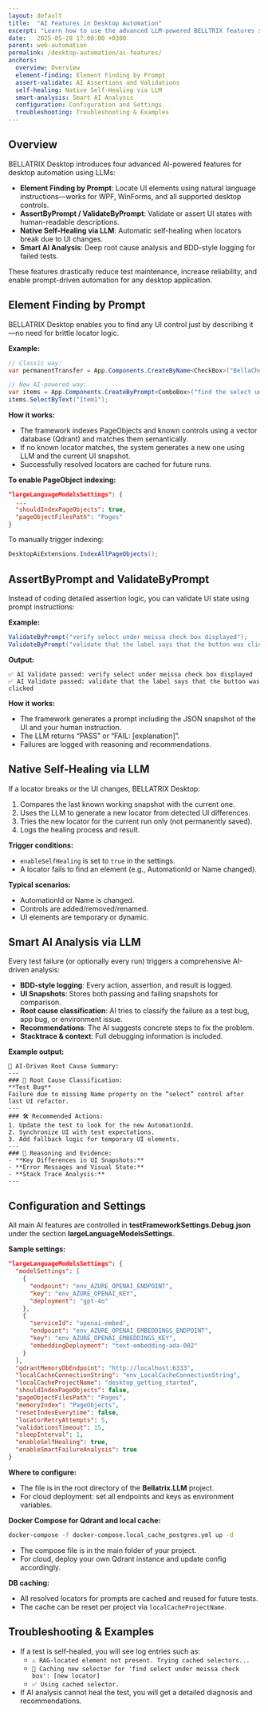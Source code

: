 ```yaml
---
layout: default
title:  "AI Features in Desktop Automation"
excerpt: "Learn how to use the advanced LLM-powered BELLTRIX features such as element finding by prompt, assertions, self-healing, and smart failure analysis."
date:   2025-05-28 17:00:00 +0300
parent: web-automation
permalink: /desktop-automation/ai-features/  
anchors:  
  overview: Overview  
  element-finding: Element Finding by Prompt  
  assert-validate: AI Assertions and Validations  
  self-healing: Native Self-Healing via LLM  
  smart-analysis: Smart AI Analysis  
  configuration: Configuration and Settings  
  troubleshooting: Troubleshooting & Examples  
---
```


Overview
--------
BELLATRIX Desktop introduces four advanced AI-powered features for desktop automation using LLMs:

- **Element Finding by Prompt**: Locate UI elements using natural language instructions—works for WPF, WinForms, and all supported desktop controls.
- **AssertByPrompt / ValidateByPrompt**: Validate or assert UI states with human-readable descriptions.
- **Native Self-Healing via LLM**: Automatic self-healing when locators break due to UI changes.
- **Smart AI Analysis**: Deep root cause analysis and BDD-style logging for failed tests.

These features drastically reduce test maintenance, increase reliability, and enable prompt-driven automation for any desktop application.

Element Finding by Prompt
--------
BELLATRIX Desktop enables you to find any UI control just by describing it—no need for brittle locator logic.

**Example:**
```csharp
// Classic way:
var permanentTransfer = App.Components.CreateByName<CheckBox>("BellaCheckBox");

// New AI-powered way:
var items = App.Components.CreateByPrompt<ComboBox>("find the select under meissa check box");
items.SelectByText("Item1");
```

**How it works:**
- The framework indexes PageObjects and known controls using a vector database (Qdrant) and matches them semantically.
- If no known locator matches, the system generates a new one using LLM and the current UI snapshot.
- Successfully resolved locators are cached for future runs.

**To enable PageObject indexing:**
```json
"largeLanguageModelsSettings": {
  ...
  "shouldIndexPageObjects": true,
  "pageObjectFilesPath": "Pages"
}
```

To manually trigger indexing:
```csharp
DesktopAiExtensions.IndexAllPageObjects();
```

AssertByPrompt and ValidateByPrompt
--------
Instead of coding detailed assertion logic, you can validate UI state using prompt instructions:

**Example:**
```csharp
ValidateByPrompt("verify select under meissa check box displayed");
ValidateByPrompt("validate that the label says that the button was clicked");
```

**Output:**
```
✅ AI Validate passed: verify select under meissa check box displayed
✅ AI Validate passed: validate that the label says that the button was clicked
```

**How it works:**
- The framework generates a prompt including the JSON snapshot of the UI and your human instruction.
- The LLM returns “PASS” or “FAIL: [explanation]”.
- Failures are logged with reasoning and recommendations.

Native Self-Healing via LLM
--------
If a locator breaks or the UI changes, BELLATRIX Desktop:

1. Compares the last known working snapshot with the current one.
2. Uses the LLM to generate a new locator from detected UI differences.
3. Tries the new locator for the current run only (not permanently saved).
4. Logs the healing process and result.


**Trigger conditions:**
- `enableSelfHealing` is set to `true` in the settings.
- A locator fails to find an element (e.g., AutomationId or Name changed).


**Typical scenarios:**
- AutomationId or Name is changed.
- Controls are added/removed/renamed.
- UI elements are temporary or dynamic.

Smart AI Analysis via LLM
--------
Every test failure (or optionally every run) triggers a comprehensive AI-driven analysis:

- **BDD-style logging**: Every action, assertion, and result is logged.
- **UI Snapshots**: Stores both passing and failing snapshots for comparison.
- **Root cause classification**: AI tries to classify the failure as a test bug, app bug, or environment issue.
- **Recommendations**: The AI suggests concrete steps to fix the problem.
- **Stacktrace & context**: Full debugging information is included.

**Example output:**
```
🧠 AI-Driven Root Cause Summary:
---
### 🧠 Root Cause Classification:  
**Test Bug**  
Failure due to missing Name property on the “select” control after last UI refactor.
---
### 🛠 Recommended Actions:  
1. Update the test to look for the new AutomationId.
2. Synchronize UI with test expectations.
3. Add fallback logic for temporary UI elements.
---
### 🧩 Reasoning and Evidence:  
- **Key Differences in UI Snapshots:**  
- **Error Messages and Visual State:**  
- **Stack Trace Analysis:**  
---
```

Configuration and Settings
--------
All main AI features are controlled in **testFrameworkSettings.Debug.json** under the section **largeLanguageModelsSettings**.

**Sample settings:**
```json
"largeLanguageModelsSettings": {
  "modelSettings": [
    {
      "endpoint": "env_AZURE_OPENAI_ENDPOINT",
      "key": "env_AZURE_OPENAI_KEY",
      "deployment": "gpt-4o"
    },
    {
      "serviceId": "openai-embed",
      "endpoint": "env_AZURE_OPENAI_EMBEDDINGS_ENDPOINT",
      "key": "env_AZURE_OPENAI_EMBEDDINGS_KEY",
      "embeddingDeployment": "text-embedding-ada-002"
    }
  ],
  "qdrantMemoryDbEndpoint": "http://localhost:6333",
  "localCacheConnectionString": "env_LocalCacheConnectionString",
  "localCacheProjectName": "desktop_getting_started",
  "shouldIndexPageObjects": false,
  "pageObjectFilesPath": "Pages",
  "memoryIndex": "PageObjects",
  "resetIndexEverytime": false,
  "locatorRetryAttempts": 5,
  "validationsTimeout": 15,
  "sleepInterval": 1,
  "enableSelfHealing": true,
  "enableSmartFailureAnalysis": true
}
```

**Where to configure:**
- The file is in the root directory of the **Bellatrix.LLM** project.
- For cloud deployment: set all endpoints and keys as environment variables.

**Docker Compose for Qdrant and local cache:**
```bash
docker-compose -f docker-compose.local_cache_postgres.yml up -d
```

- The compose file is in the main folder of your project.
- For cloud, deploy your own Qdrant instance and update config accordingly.


**DB caching:**
- All resolved locators for prompts are cached and reused for future tests.
- The cache can be reset per project via `localCacheProjectName`.

Troubleshooting & Examples
--------
- If a test is self-healed, you will see log entries such as:
  - `⚠️ RAG-located element not present. Trying cached selectors...`
  - `🧠 Caching new selector for 'find select under meissa check box': [new locator]`
  - `✅ Using cached selector.`
- If AI analysis cannot heal the test, you will get a detailed diagnosis and recommendations.
